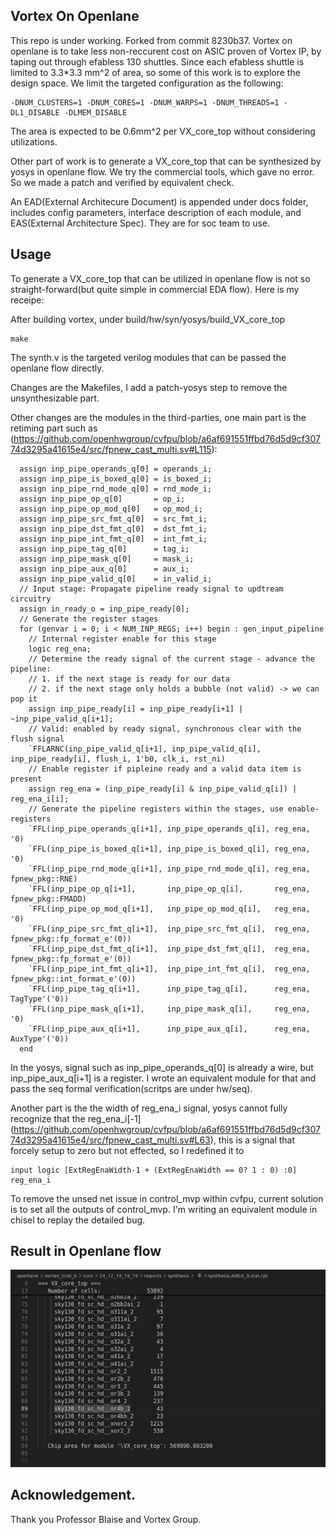 ## Vortex On Openlane

This repo is under working. Forked from commit 8230b37. Vortex on openlane is to take less non-reccurent cost on ASIC proven of Vortex IP, by taping out through efabless 130 shuttles. Since each efabless shuttle is limited to 3.3*3.3 mm^2 of area, so some of this work is to explore the design space. We limit the targeted configuration as the following:

```
-DNUM_CLUSTERS=1 -DNUM_CORES=1 -DNUM_WARPS=1 -DNUM_THREADS=1 -DL1_DISABLE -DLMEM_DISABLE

```

The area is expected to be 0.6mm^2 per VX_core_top without considering utilizations.

Other part of work is to generate a VX_core_top that can be synthesized by yosys in openlane flow. We try the commercial tools, which gave no error. So we made a patch and verified by equivalent check.

An EAD(External Architecure Document) is appended under docs folder, includes config parameters, interface description of each module, and EAS(External Architecture Spec). They are for soc team to use. 

## Usage

To generate a VX_core_top that can be utilized in openlane flow is not so straight-forward(but quite simple in commercial EDA flow). Here is my receipe:

After building vortex, under build/hw/syn/yosys/build_VX_core_top

```
make
```

The synth.v is the targeted verilog modules that can be passed the openlane flow directly.

Changes are the Makefiles, I add a patch-yosys step to remove the unsynthesizable part.

Other changes are the modules in the third-parties, one main part is the retiming part such as (https://github.com/openhwgroup/cvfpu/blob/a6af691551ffbd76d5d9cf30774d3295a41615e4/src/fpnew_cast_multi.sv#L115):

```
  assign inp_pipe_operands_q[0] = operands_i;
  assign inp_pipe_is_boxed_q[0] = is_boxed_i;
  assign inp_pipe_rnd_mode_q[0] = rnd_mode_i;
  assign inp_pipe_op_q[0]       = op_i;
  assign inp_pipe_op_mod_q[0]   = op_mod_i;
  assign inp_pipe_src_fmt_q[0]  = src_fmt_i;
  assign inp_pipe_dst_fmt_q[0]  = dst_fmt_i;
  assign inp_pipe_int_fmt_q[0]  = int_fmt_i;
  assign inp_pipe_tag_q[0]      = tag_i;
  assign inp_pipe_mask_q[0]     = mask_i;
  assign inp_pipe_aux_q[0]      = aux_i;
  assign inp_pipe_valid_q[0]    = in_valid_i;
  // Input stage: Propagate pipeline ready signal to updtream circuitry
  assign in_ready_o = inp_pipe_ready[0];
  // Generate the register stages
  for (genvar i = 0; i < NUM_INP_REGS; i++) begin : gen_input_pipeline
    // Internal register enable for this stage
    logic reg_ena;
    // Determine the ready signal of the current stage - advance the pipeline:
    // 1. if the next stage is ready for our data
    // 2. if the next stage only holds a bubble (not valid) -> we can pop it
    assign inp_pipe_ready[i] = inp_pipe_ready[i+1] | ~inp_pipe_valid_q[i+1];
    // Valid: enabled by ready signal, synchronous clear with the flush signal
    `FFLARNC(inp_pipe_valid_q[i+1], inp_pipe_valid_q[i], inp_pipe_ready[i], flush_i, 1'b0, clk_i, rst_ni)
    // Enable register if pipleine ready and a valid data item is present
    assign reg_ena = (inp_pipe_ready[i] & inp_pipe_valid_q[i]) | reg_ena_i[i];
    // Generate the pipeline registers within the stages, use enable-registers
    `FFL(inp_pipe_operands_q[i+1], inp_pipe_operands_q[i], reg_ena, '0)
    `FFL(inp_pipe_is_boxed_q[i+1], inp_pipe_is_boxed_q[i], reg_ena, '0)
    `FFL(inp_pipe_rnd_mode_q[i+1], inp_pipe_rnd_mode_q[i], reg_ena, fpnew_pkg::RNE)
    `FFL(inp_pipe_op_q[i+1],       inp_pipe_op_q[i],       reg_ena, fpnew_pkg::FMADD)
    `FFL(inp_pipe_op_mod_q[i+1],   inp_pipe_op_mod_q[i],   reg_ena, '0)
    `FFL(inp_pipe_src_fmt_q[i+1],  inp_pipe_src_fmt_q[i],  reg_ena, fpnew_pkg::fp_format_e'(0))
    `FFL(inp_pipe_dst_fmt_q[i+1],  inp_pipe_dst_fmt_q[i],  reg_ena, fpnew_pkg::fp_format_e'(0))
    `FFL(inp_pipe_int_fmt_q[i+1],  inp_pipe_int_fmt_q[i],  reg_ena, fpnew_pkg::int_format_e'(0))
    `FFL(inp_pipe_tag_q[i+1],      inp_pipe_tag_q[i],      reg_ena, TagType'('0))
    `FFL(inp_pipe_mask_q[i+1],     inp_pipe_mask_q[i],     reg_ena, '0)
    `FFL(inp_pipe_aux_q[i+1],      inp_pipe_aux_q[i],      reg_ena, AuxType'('0))
  end
```

In the yosys, signal such as inp_pipe_operands_q[0] is already a wire, but inp_pipe_aux_q[i+1] is a register. I wrote an equivalent module for that and pass the seq formal verification(scritps are under hw/seq).

Another part is the the width of reg_ena_i signal, yosys cannot fully recognize that the reg_ena_i[-1] (https://github.com/openhwgroup/cvfpu/blob/a6af691551ffbd76d5d9cf30774d3295a41615e4/src/fpnew_cast_multi.sv#L63), this is a signal that forcely setup to zero but not effected, so I redefined it to 

```
input logic [ExtRegEnaWidth-1 + (ExtRegEnaWidth == 0? 1 : 0) :0]  reg_ena_i
```

To remove the unsed net issue in control_mvp within cvfpu, current solution is to set all the outputs of control_mvp. I'm writing an equivalent module in chisel to replay the detailed bug. 

## Result in Openlane flow
![alt text](docs/img/image.png)

## Acknowledgement.

Thank you Professor Blaise and Vortex Group.


